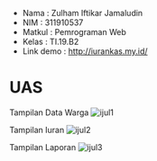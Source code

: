 - Nama : Zulham Iftikar Jamaludin
- NIM : 311910537
- Matkul : Pemrograman Web
- Kelas : TI.19.B2
- Link demo : http://iurankas.my.id/
# UAS 

Tampilan Data Warga
![ijul1](https://user-images.githubusercontent.com/81525166/126377445-226eaf92-871a-404e-a114-a6281e5fde45.png)


Tampilan Iuran
![ijul2](https://user-images.githubusercontent.com/81525166/126377464-a75c83df-fe61-4002-9d71-ab6923458194.png)


Tampilan Laporan
![ijul3](https://user-images.githubusercontent.com/81525166/126377475-641cde69-6542-42bd-a6c6-3f1e586fbd2c.png)
